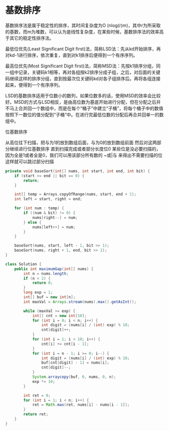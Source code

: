 # 基数排序

基数排序法是属于稳定性的排序，其时间复杂度为O (nlog(r)m)，其中r为所采取的基数，而m为堆数，可以认为是线性复杂度，在某些时候，基数排序法的效率高于其它的稳定性排序法。

最低位优先(Least Significant Digit first)法，简称LSD法：先从kd开始排序，再对kd-1进行排序，依次重复，直到对k1排序后便得到一个有序序列。

最高位优先(Most Significant Digit first)法，简称MSD法：先按k1排序分组，同一组中记录，关键码k1相等，再对各组按k2排序分成子组，之后，对后面的关键码继续这样的排序分组，直到按最次位关键码kd对各子组排序后。再将各组连接起来，便得到一个有序序列。

LSD的基数排序适用于位数小的数列，如果位数多的话，使用MSD的效率会比较好。MSD的方式与LSD相反，是由高位数为基底开始进行分配，但在分配之后并不马上合并回一个数组中，而是在每个“桶子”中建立“子桶”，将每个桶子中的数值按照下一数位的值分配到“子桶”中。在进行完最低位数的分配后再合并回单一的数组中。

位基数排序

从高位往下扫描，把与为1的放到数组后面，与为0的放到数组前面 然后对这两部分继续进行位基数排序 直到扫描完成或者部分长度位0 某些位是没必要扫描的，因为全是1或者全是0，我们可以用该部分所有数的 ~或|与 来得出不需要扫描的位 这样就可以跳过部分扫描

```c++
private void baseSort(int[] nums, int start, int end, int bit) {
    if (start >= end || bit == 0) {
        return;
    }

    int[] temp = Arrays.copyOfRange(nums, start, end + 1);
    int left = start, right = end;

    for (int num : temp) {
        if ((num & bit) != 0) {
            nums[right--] = num;
        } else {
            nums[left++] = num;
        }
    }

    baseSort(nums, start, left - 1, bit >> 1);
    baseSort(nums, right + 1, end, bit >> 1);
}
```





```java
class Solution {
    public int maximumGap(int[] nums) {
        int n = nums.length;
        if (n < 2) {
            return 0;
        }
        long exp = 1;
        int[] buf = new int[n];
        int maxVal = Arrays.stream(nums).max().getAsInt();

        while (maxVal >= exp) {
            int[] cnt = new int[10];
            for (int i = 0; i < n; i++) {
                int digit = (nums[i] / (int) exp) % 10;
                cnt[digit]++;
            }
            for (int i = 1; i < 10; i++) {
                cnt[i] += cnt[i - 1];
            }
            for (int i = n - 1; i >= 0; i--) {
                int digit = (nums[i] / (int) exp) % 10;
                buf[cnt[digit] - 1] = nums[i];
                cnt[digit]--;
            }
            System.arraycopy(buf, 0, nums, 0, n);
            exp *= 10;
        }

        int ret = 0;
        for (int i = 1; i < n; i++) {
            ret = Math.max(ret, nums[i] - nums[i - 1]);
        }
        return ret;
    }
}
```

